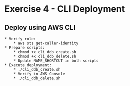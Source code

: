 # Exercise 4 - CLI Deployment

## Deploy using AWS CLI
    * Verify role:
        * aws sts get-caller-identity
    * Prepare scripts:
        * chmod +x cli_ddb_create.sh
        * chmod +x cli_ddb_delete.sh
        * Update NAME_SHORTCUT in both scripts
    * Execute deployment:
        * ./cli_ddb_create.sh
        * Verify in AWS Console
        * ./cli_ddb_delete.sh